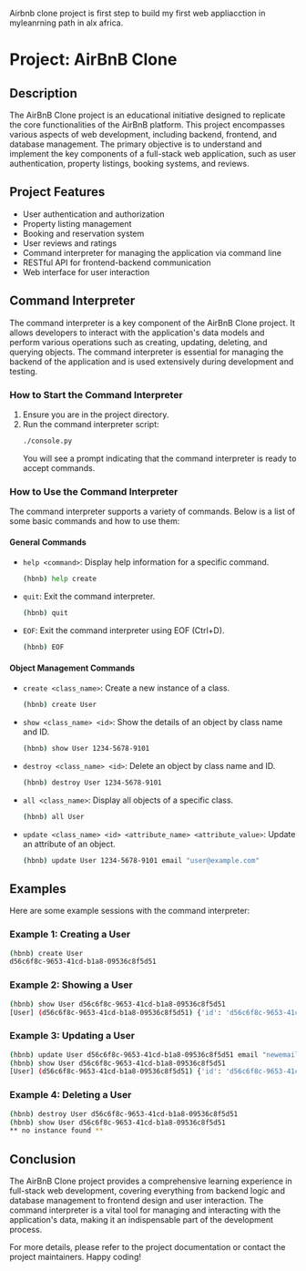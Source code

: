Airbnb clone project is first step to build my first web appliacction in myleanrning path in alx africa. 

# Project: AirBnB Clone

## Description

The AirBnB Clone project is an educational initiative designed to replicate the core functionalities of the AirBnB platform. This project encompasses various aspects of web development, including backend, frontend, and database management. The primary objective is to understand and implement the key components of a full-stack web application, such as user authentication, property listings, booking systems, and reviews.

## Project Features

- User authentication and authorization
- Property listing management
- Booking and reservation system
- User reviews and ratings
- Command interpreter for managing the application via command line
- RESTful API for frontend-backend communication
- Web interface for user interaction

## Command Interpreter

The command interpreter is a key component of the AirBnB Clone project. It allows developers to interact with the application's data models and perform various operations such as creating, updating, deleting, and querying objects. The command interpreter is essential for managing the backend of the application and is used extensively during development and testing.

### How to Start the Command Interpreter

1. Ensure you are in the project directory.
2. Run the command interpreter script:
   ```bash
   ./console.py
   ```
   You will see a prompt indicating that the command interpreter is ready to accept commands.

### How to Use the Command Interpreter

The command interpreter supports a variety of commands. Below is a list of some basic commands and how to use them:

#### General Commands

- `help <command>`: Display help information for a specific command.
  ```sh
  (hbnb) help create
  ```

- `quit`: Exit the command interpreter.
  ```sh
  (hbnb) quit
  ```

- `EOF`: Exit the command interpreter using EOF (Ctrl+D).
  ```sh
  (hbnb) EOF
  ```

#### Object Management Commands

- `create <class_name>`: Create a new instance of a class.
  ```sh
  (hbnb) create User
  ```

- `show <class_name> <id>`: Show the details of an object by class name and ID.
  ```sh
  (hbnb) show User 1234-5678-9101
  ```

- `destroy <class_name> <id>`: Delete an object by class name and ID.
  ```sh
  (hbnb) destroy User 1234-5678-9101
  ```

- `all <class_name>`: Display all objects of a specific class.
  ```sh
  (hbnb) all User
  ```

- `update <class_name> <id> <attribute_name> <attribute_value>`: Update an attribute of an object.
  ```sh
  (hbnb) update User 1234-5678-9101 email "user@example.com"
  ```

## Examples

Here are some example sessions with the command interpreter:

### Example 1: Creating a User

```sh
(hbnb) create User
d56c6f8c-9653-41cd-b1a8-09536c8f5d51
```

### Example 2: Showing a User

```sh
(hbnb) show User d56c6f8c-9653-41cd-b1a8-09536c8f5d51
[User] (d56c6f8c-9653-41cd-b1a8-09536c8f5d51) {'id': 'd56c6f8c-9653-41cd-b1a8-09536c8f5d51', 'created_at': datetime.datetime(2024, 5, 18, 12, 34, 56, 789012), 'updated_at': datetime.datetime(2024, 5, 18, 12, 34, 56, 789012)}
```

### Example 3: Updating a User

```sh
(hbnb) update User d56c6f8c-9653-41cd-b1a8-09536c8f5d51 email "newemail@example.com"
(hbnb) show User d56c6f8c-9653-41cd-b1a8-09536c8f5d51
[User] (d56c6f8c-9653-41cd-b1a8-09536c8f5d51) {'id': 'd56c6f8c-9653-41cd-b1a8-09536c8f5d51', 'created_at': datetime.datetime(2024, 5, 18, 12, 34, 56, 789012), 'updated_at': datetime.datetime(2024, 5, 18, 12, 35, 56, 789012), 'email': 'newemail@example.com'}
```

### Example 4: Deleting a User

```sh
(hbnb) destroy User d56c6f8c-9653-41cd-b1a8-09536c8f5d51
(hbnb) show User d56c6f8c-9653-41cd-b1a8-09536c8f5d51
** no instance found **
```

## Conclusion

The AirBnB Clone project provides a comprehensive learning experience in full-stack web development, covering everything from backend logic and database management to frontend design and user interaction. The command interpreter is a vital tool for managing and interacting with the application's data, making it an indispensable part of the development process.

For more details, please refer to the project documentation or contact the project maintainers. Happy coding!
